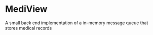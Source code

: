 # MediView
A small back end implementation of a in-memory message queue that stores medical records

